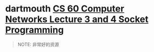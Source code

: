 # dartmouth [CS 60 Computer Networks Lecture 3 and 4 Socket Programming](https://www.cs.dartmouth.edu/~campbell/cs60/socketprogramming.html)

> NOTE: 非常好的资源

